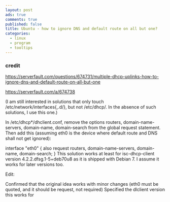 ```yaml
---
layout: post
ads: true
comments: true
published: false
title: Ubuntu - how to ignore DNS and default route on all but one?
categories:
  - linux
  - program
  - tooltips
---
```

### credit
https://serverfault.com/questions/674731/multiple-dhcp-uplinks-how-to-ignore-dns-and-default-route-on-all-but-one

https://serverfault.com/a/674738

(I am still interested in solutions that only touch /etc/network/interfaces{,.d/}, but not /etc/dhcp/. In the absence of such solutions, I use this one.)

In /etc/dhcp*/dhclient.conf, remove the options routers, domain-name-servers, domain-name, domain-search from the global request statement. Then add this (assuming eth0 is the device where default route and DNS shall not get ignored):

interface "eth0" {
    also request routers, domain-name-servers, domain-name, domain-search;
}
This solution works at least for isc-dhcp-client version 4.2.2.dfsg.1-5+deb70u8 as it is shipped with Debian 7. I assume it works for later versions too.

Edit:

Confirmed that the original idea works with minor changes (eth0 must be quoted, and it should be request, not required)
Specified the dlclient version this works for
